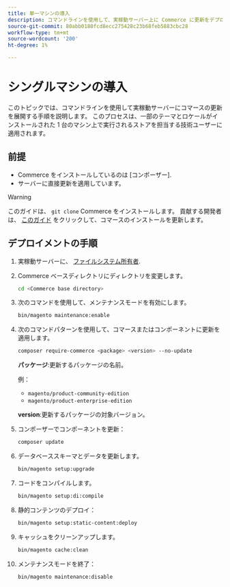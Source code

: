 ```yaml
---
title: 単一マシンの導入
description: コマンドラインを使用して、実稼動サーバー上に Commerce に更新をデプロイする方法を説明します。
source-git-commit: 80abb0180fcd8ecc275428c23b68feb5883cbc28
workflow-type: tm+mt
source-wordcount: '200'
ht-degree: 1%

---
```


# シングルマシンの導入

このトピックでは、コマンドラインを使用して実稼動サーバーにコマースの更新を展開する手順を説明します。 このプロセスは、一部のテーマとロケールがインストールされた 1 台のマシン上で実行されるストアを担当する技術ユーザーに適用されます。

## 前提

- Commerce をインストールしているのは [コンポーザー].
- サーバーに直接更新を適用しています。

>[!WARNING]
>
>このガイドは、 `git clone` Commerce をインストールします。
>貢献する開発者は、 [このガイド][install] をクリックして、コマースのインストールを更新します。

## デプロイメントの手順

1. 実稼動サーバーに、 [ファイルシステム所有者][file-owner].

1. Commerce ベースディレクトリにディレクトリを変更します。

   ```bash
   cd <Commerce base directory>
   ```

1. 次のコマンドを使用して、メンテナンスモードを有効にします。

   ```bash
   bin/magento maintenance:enable
   ```

1. 次のコマンドパターンを使用して、コマースまたはコンポーネントに更新を適用します。

   ```bash
   composer require-commerce <package> <version> --no-update
   ```

   **パッケージ**:更新するパッケージの名前。

   例：

   - `magento/product-community-edition`
   - `magento/product-enterprise-edition`

   **version**:更新するパッケージの対象バージョン。

1. コンポーザーでコンポーネントを更新：

   ```bash
   composer update
   ```

1. データベーススキーマとデータを更新します。

   ```bash
   bin/magento setup:upgrade
   ```

1. コードをコンパイルします。

   ```bash
   bin/magento setup:di:compile
   ```

1. 静的コンテンツのデプロイ：

   ```bash
   bin/magento setup:static-content:deploy
   ```

1. キャッシュをクリーンアップします。

   ```bash
   bin/magento cache:clean
   ```

1. メンテナンスモードを終了：

   ```bash
   bin/magento maintenance:disable
   ```

<!-- link definitions -->

[install]: https://devdocs.magento.com/guides/v2.4/install-gde/install/prepare-install.html
[composer]: https://devdocs.magento.com/guides/v2.4/install-gde/composer.html
[file-owner]: https://devdocs.magento.com/guides/v2.4/install-gde/prereq/file-sys-perms-over.html#magento-file-system-owner
